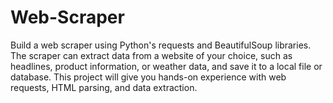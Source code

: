 # Web-Scraper
 Build a web scraper using Python's requests and BeautifulSoup libraries. The scraper can extract data from a website of your choice, such as headlines, product information, or weather data, and save it to a local file or database. This project will give you hands-on experience with web requests, HTML parsing, and data extraction.
